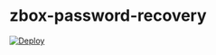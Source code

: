 # zbox-password-recovery

[![Deploy](https://www.herokucdn.com/deploy/button.svg)](https://heroku.com/deploy)
